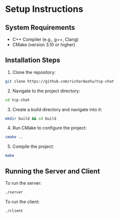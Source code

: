 # Setup Instructions

## System Requirements

* C++ Compiler (e.g., g++, Clang)
* CMake (version 3.10 or higher)

## Installation Steps

1. Clone the repository:
```bash
git clone https://github.com/richardwzhu/tcp-chat
```

2. Navigate to the project directory:
```bash
cd tcp-chat
```
3. Create a build directory and navigate into it:
```bash
mkdir build && cd build
```

4. Run CMake to configure the project:
```bash
cmake ..
```

5. Compile the project:
```bash
make
```

## Running the Server and Client

To run the server:
```bash
./server
```

To run the client:
```bash
./client
```
